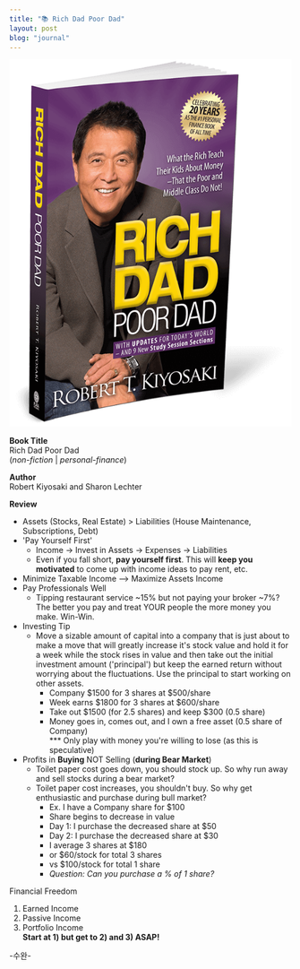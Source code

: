 ```yaml
---
title: "📚 Rich Dad Poor Dad"
layout: post
blog: "journal"
---
```


![rich](/assets/rich.png)

**Book Title**   
Rich Dad Poor Dad      
(_non-fiction_ | _personal-finance_)

**Author**   
Robert Kiyosaki and Sharon Lechter   

**Review**   
- Assets (Stocks, Real Estate) > Liabilities (House Maintenance, Subscriptions, Debt)
- 'Pay Yourself First'
  - Income -> Invest in Assets -> Expenses -> Liabilities 
  - Even if you fall short, **pay yourself first**. This will **keep you motivated** to come up with income ideas to pay rent, etc.
- Minimize Taxable Income --> Maximize Assets Income
- Pay Professionals Well
  - Tipping restaurant service ~15% but not paying your broker ~7%? The better you pay and treat YOUR people the more money you make. Win-Win.
- Investing Tip
  - Move a sizable amount of capital into a company that is just about to make a move that will greatly increase it's stock value and hold it
for a week while the stock rises in value and then take out the initial investment amount ('principal') but keep the earned return without
worrying about the fluctuations. Use the principal to start working on other assets.
    - Company $1500 for 3 shares at $500/share
    - Week earns $1800 for 3 shares at $600/share
    - Take out $1500 (for 2.5 shares) and keep $300 (0.5 share)
    - Money goes in, comes out, and I own a free asset (0.5 share of Company)   
    *** Only play with money you're willing to lose (as this is speculative)
- Profits in **Buying** NOT Selling (**during Bear Market**)
  - Toilet paper cost goes down, you should stock up. So why run away and sell stocks during a bear market?
  - Toilet paper cost increases, you shouldn't buy. So why get enthusiastic and purchase during bull market?
    - Ex. I have a Company share for $100
    - Share begins to decrease in value
    - Day 1: I purchase the decreased share at $50
    - Day 2: I purchase the decreased share at $30
    - I average 3 shares at $180
    - or $60/stock for total 3 shares
    - vs $100/stock for total 1 share
    - _Question: Can you purchase a % of 1 share?_

Financial Freedom
1) Earned Income
2) Passive Income
3) Portfolio Income   
**Start at 1) but get to 2) and 3) ASAP!**


-수완-





